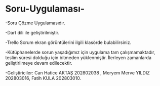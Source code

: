 # Soru-Uygulaması-
 -Soru Çözme Uygulamasıdır.
 
 -Dart dili ile geliştirilmiştir.
 
 -Trello Scrum ekran görüntülerini ilgili klasörde bulabilirsiniz.
 
 -Kütüphanelerde sorun yaşadığımız için uygulama tam çalışmamaktadır, teslim süresi dolduğu için bitmeden yüklenmiştir. İlerleyen zamanlarda geliştirilmeye devam edilecektir.
 
 -Geliştiriciler: 
 Can Hatice AKTAŞ  202802038 ,
 Meryem Merve YILDIZ 202803016,
 Fatih KULA 202803010.

